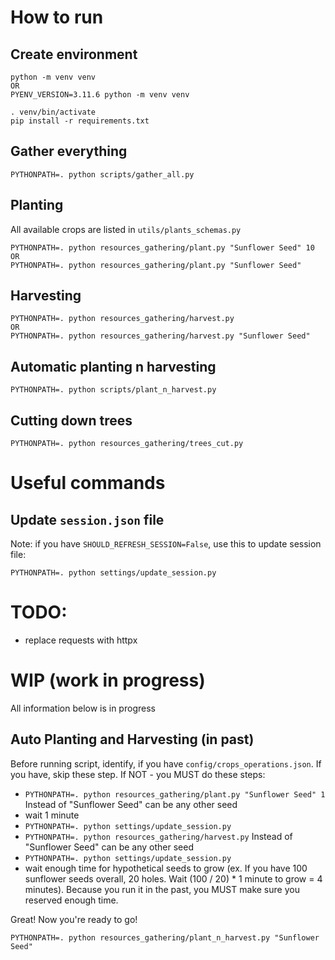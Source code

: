 # How to run

## Create environment
```
python -m venv venv 
OR 
PYENV_VERSION=3.11.6 python -m venv venv

. venv/bin/activate
pip install -r requirements.txt
```

## Gather everything
```
PYTHONPATH=. python scripts/gather_all.py
```

## Planting
All available crops are listed in `utils/plants_schemas.py`
```
PYTHONPATH=. python resources_gathering/plant.py "Sunflower Seed" 10
OR
PYTHONPATH=. python resources_gathering/plant.py "Sunflower Seed"
```

## Harvesting
```
PYTHONPATH=. python resources_gathering/harvest.py
OR 
PYTHONPATH=. python resources_gathering/harvest.py "Sunflower Seed"
```

## Automatic planting n harvesting
```
PYTHONPATH=. python scripts/plant_n_harvest.py
```

## Cutting down trees
```
PYTHONPATH=. python resources_gathering/trees_cut.py
```


# Useful commands

## Update `session.json` file
Note: if you have `SHOULD_REFRESH_SESSION=False`, use this to update session file:
```
PYTHONPATH=. python settings/update_session.py
```

# TODO:
- replace requests with httpx

# WIP (work in progress)
All information below is in progress

## Auto Planting and Harvesting (in past)
Before running script, identify, if you have `config/crops_operations.json`. If you have, skip these step. If NOT - you MUST do these steps:
- `PYTHONPATH=. python resources_gathering/plant.py "Sunflower Seed" 1` Instead of "Sunflower Seed" can be any other seed
- wait 1 minute
- `PYTHONPATH=. python settings/update_session.py`
- `PYTHONPATH=. python resources_gathering/harvest.py` Instead of "Sunflower Seed" can be any other seed  
- `PYTHONPATH=. python settings/update_session.py`
- wait enough time for hypothetical seeds to grow (ex. If you have 100 sunflower seeds overall, 20 holes. Wait (100 / 20) * 1 minute to grow = 4 minutes). Because you run it in the past, you MUST make sure you reserved enough time.

Great! Now you're ready to go!
```
PYTHONPATH=. python resources_gathering/plant_n_harvest.py "Sunflower Seed"
```
